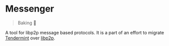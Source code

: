 # Messenger
> Baking :baguette_bread:

A tool for libp2p message based protocols. It is a part of an effort to migrate 
[Tendermint](https://github.com/tendermint/tendermint) over [libp2p](https://github.com/libp2p/libp2p).
